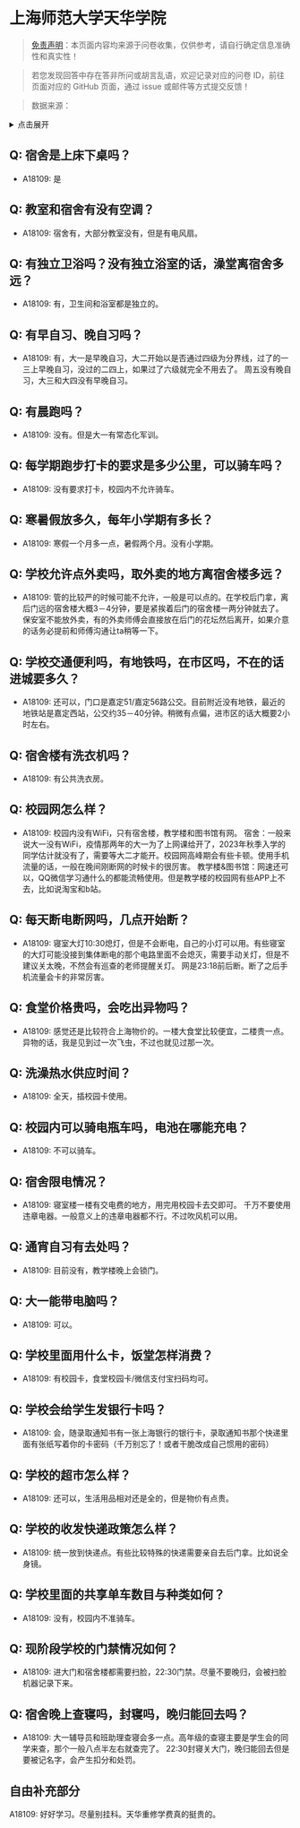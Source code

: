 # 上海师范大学天华学院

> [免责声明](https://colleges.chat/#_3)：本页面内容均来源于问卷收集，仅供参考，请自行确定信息准确性和真实性！

> 若您发现回答中存在答非所问或胡言乱语，欢迎记录对应的问卷 ID，前往页面对应的 GitHub 页面，通过 issue 或邮件等方式提交反馈！

> 数据来源：

<details><summary>点击展开</summary>
<ul>
<li>A18109: 匿名 (2023 年 06 月)</li>
</ul>
</details>

## Q: 宿舍是上床下桌吗？

- A18109: 是

## Q: 教室和宿舍有没有空调？

- A18109: 宿舍有，大部分教室没有，但是有电风扇。

## Q: 有独立卫浴吗？没有独立浴室的话，澡堂离宿舍多远？

- A18109: 有，卫生间和浴室都是独立的。

## Q: 有早自习、晚自习吗？

- A18109: 有，大一是早晚自习，大二开始以是否通过四级为分界线，过了的一三上早晚自习，没过的二四上，如果过了六级就完全不用去了。
周五没有晚自习，大三和大四没有早晚自习。

## Q: 有晨跑吗？

- A18109: 没有。但是大一有常态化军训。

## Q: 每学期跑步打卡的要求是多少公里，可以骑车吗？

- A18109: 没有要求打卡，校园内不允许骑车。

## Q: 寒暑假放多久，每年小学期有多长？

- A18109: 寒假一个月多一点，暑假两个月。没有小学期。

## Q: 学校允许点外卖吗，取外卖的地方离宿舍楼多远？

- A18109: 管的比较严的时候可能不允许，一般是可以点的。在学校后门拿，离后门远的宿舍楼大概3－4分钟，要是紧挨着后门的宿舍楼一两分钟就去了。
保安室不能放外卖，有的外卖师傅会直接放在后门的花坛然后离开，如果介意的话务必提前和师傅沟通让ta稍等一下。

## Q: 学校交通便利吗，有地铁吗，在市区吗，不在的话进城要多久？

- A18109: 还可以，门口是嘉定51/嘉定56路公交。目前附近没有地铁，最近的地铁站是嘉定西站，公交约35－40分钟。稍微有点偏，进市区的话大概要2小时左右。

## Q: 宿舍楼有洗衣机吗？

- A18109: 有公共洗衣房。

## Q: 校园网怎么样？

- A18109: 校园内没有WiFi，只有宿舍楼，教学楼和图书馆有网。
宿舍：一般来说大一没有WiFi，疫情那两年的大一为了上网课给开了，2023年秋季入学的同学估计就没有了，需要等大二才能开。校园网高峰期会有些卡顿。使用手机流量的话，一般在晚间刚断网的时候卡的很厉害。
教学楼&图书馆：网速还可以，QQ微信学习通什么的都能流畅使用。但是教学楼的校园网有些APP上不去，比如说淘宝和b站。

## Q: 每天断电断网吗，几点开始断？

- A18109: 寝室大灯10:30熄灯，但是不会断电，自己的小灯可以用。有些寝室的大灯可能没接到集体断电的那个电路里面不会熄灭，需要手动关灯，但是不建议关太晚，不然会有巡查的老师提醒关灯。
网是23:18前后断。断了之后手机流量会卡的非常厉害。

## Q: 食堂价格贵吗，会吃出异物吗？

- A18109: 感觉还是比较符合上海物价的。一楼大食堂比较便宜，二楼贵一点。
异物的话，我是见到过一次飞虫，不过也就见过那一次。

## Q: 洗澡热水供应时间？

- A18109: 全天，插校园卡使用。

## Q: 校园内可以骑电瓶车吗，电池在哪能充电？

- A18109: 不可以骑车。

## Q: 宿舍限电情况？

- A18109: 寝室楼一楼有交电费的地方，用完用校园卡去交即可。
千万不要使用违章电器。一般意义上的违章电器都不行。不过吹风机可以用。

## Q: 通宵自习有去处吗？

- A18109: 目前没有，教学楼晚上会锁门。

## Q: 大一能带电脑吗？

- A18109: 可以。

## Q: 学校里面用什么卡，饭堂怎样消费？

- A18109: 有校园卡，食堂校园卡/微信支付宝扫码均可。

## Q: 学校会给学生发银行卡吗？

- A18109: 会，随录取通知书有一张上海银行的银行卡，录取通知书那个快递里面有张纸写着你的卡密码（千万别忘了！或者干脆改成自己惯用的密码）

## Q: 学校的超市怎么样？

- A18109: 还可以，生活用品相对还是全的，但是物价有点贵。

## Q: 学校的收发快递政策怎么样？

- A18109: 统一放到快递点。有些比较特殊的快递需要亲自去后门拿。比如说全身镜。

## Q: 学校里面的共享单车数目与种类如何？

- A18109: 没有，校园内不准骑车。

## Q: 现阶段学校的门禁情况如何？

- A18109: 进大门和宿舍楼都需要扫脸，22:30门禁。尽量不要晚归，会被扫脸机器记录下来。

## Q: 宿舍晚上查寝吗，封寝吗，晚归能回去吗？

- A18109: 大一辅导员和班助理查寝会多一点。高年级的查寝主要是学生会的同学来查，那个一般八点半左右就查完了。
22:30封寝关大门，晚归能回去但是要被记名字，会产生扣分和处罚。

## 自由补充部分

A18109: 好好学习。尽量别挂科。天华重修学费真的挺贵的。